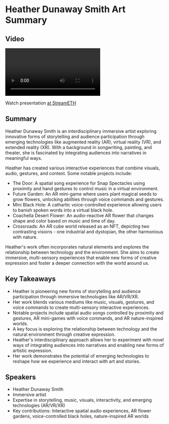 # Heather Dunaway Smith Art Summary

## Video
<video controls>
<source src="https://vod-cdn.lp-playback.studio/raw/jxf4iblf6wlsyor6526t4tcmtmqa/catalyst-vod-com/hls/09edzelxbn2xv3be/index.m3u8" type="application/x-mpegURL">
  Your browser does not support the video tag.
</video>

Watch presentation [at StreamETH](https://streameth.org/edge_city/watch?session=670e4bfc50c4a85480bf85c0)

## Summary
Heather Dunaway Smith is an interdisciplinary immersive artist exploring innovative forms of storytelling and audience participation through emerging technologies like augmented reality (AR), virtual reality (VR), and extended reality (XR). With a background in songwriting, painting, and theater, she is fascinated by integrating audiences into narratives in meaningful ways.

Heather has created various interactive experiences that combine visuals, audio, gestures, and context. Some notable projects include:

- The Door: A spatial song experience for Snap Spectacles using proximity and hand gestures to control music in a virtual environment.
- Future Garden: An AR mini-game where users plant magical seeds to grow flowers, unlocking abilities through voice commands and gestures.
- Mini Black Hole: A cathartic voice-controlled experience allowing users to banish spoken words into a virtual black hole.
- Coachella Desert Flower: An audio-reactive AR flower that changes shape and color based on music and time of day.
- Crossroads: An AR cube world released as an NFT, depicting two contrasting visions - one industrial and dystopian, the other harmonious with nature.

Heather's work often incorporates natural elements and explores the relationship between technology and the environment. She aims to create immersive, multi-sensory experiences that enable new forms of creative expression and foster a deeper connection with the world around us.

## Key Takeaways
- Heather is pioneering new forms of storytelling and audience participation through immersive technologies like AR/VR/XR.
- Her work blends various mediums like music, visuals, gestures, and voice commands to create multi-sensory interactive experiences.
- Notable projects include spatial audio songs controlled by proximity and gestures, AR mini-games with voice commands, and AR nature-inspired worlds.
- A key focus is exploring the relationship between technology and the natural environment through creative expression.
- Heather's interdisciplinary approach allows her to experiment with novel ways of integrating audiences into narratives and enabling new forms of artistic expression.
- Her work demonstrates the potential of emerging technologies to reshape how we experience and interact with art and stories.

## Speakers
- Heather Dunaway Smith
- Immersive artist
- Expertise in storytelling, music, visuals, interactivity, and emerging technologies (AR/VR/XR)
- Key contributions: Interactive spatial audio experiences, AR flower gardens, voice-controlled black holes, nature-inspired AR worlds

